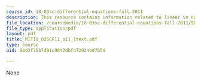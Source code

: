 ```yaml
---
course_id: 18-03sc-differential-equations-fall-2011
description: This resource contains information related to linear vs non linear.
file_location: /coursemedia/18-03sc-differential-equations-fall-2011/9bd3f75b7d91c9842dbfa72924ed7b5d_MIT18_03SCF11_s11_1text.pdf
file_type: application/pdf
layout: pdf
title: MIT18_03SCF11_s11_1text.pdf
type: course
uid: 9bd3f75b7d91c9842dbfa72924ed7b5d

---
```

None